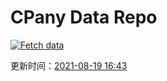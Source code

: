 # CPany Data Repo

[![Fetch data](https://github.com/yjl9903/CPany/actions/workflows/fetch.yml/badge.svg)](https://github.com/yjl9903/CPany/actions/workflows/fetch.yml)

<!-- START_SECTION: update_time -->
更新时间：[2021-08-19 16:43](https://www.timeanddate.com/worldclock/fixedtime.html?msg=Fetch+data&iso=20210819T164330&p1=237)
<!-- END_SECTION: update_time -->

